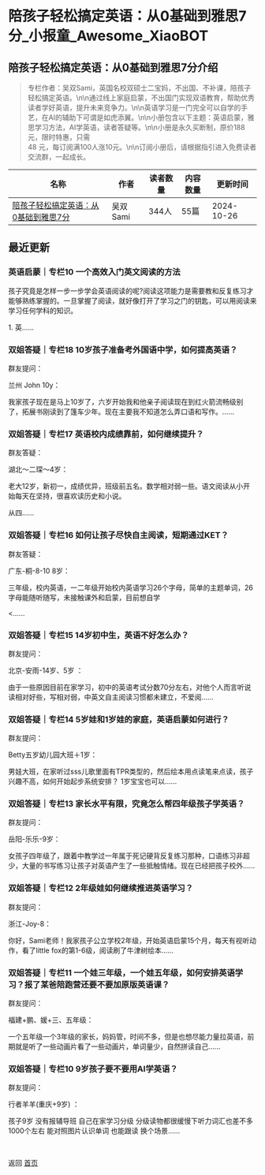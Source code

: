 # 陪孩子轻松搞定英语：从0基础到雅思7分_小报童_Awesome_XiaoBOT

## 陪孩子轻松搞定英语：从0基础到雅思7分介绍
> 专栏作者：吴双Sami，英国名校双硕士二宝妈，不出国、不补课，陪孩子轻松搞定英语。\n\n通过线上家庭启蒙，不出国门实现双语教育，帮助优秀读者学好英语，提升未来竞争力。\n\n英语学习是一门完全可以自学的手艺，在AI的辅助下可谓是如虎添翼。\n\n小册包含以下主题：英语启蒙，雅思学习方法，AI学英语，读者答疑等。\n\n小册是永久买断制，原价188元，限时特惠，只需  
48 元，每订阅满100人涨10元。\n\n订阅小册后，请根据指引进入免费读者交流群，一起成长。  
  


|名称|作者|读者数量|内容数量|更新时间|
|---|---|---|---|---|
|[陪孩子轻松搞定英语：从0基础到雅思7分](https://xiaobot.net/p/sami123?refer=0b133df9-27dc-423b-8101-639049001c13)|吴双 Sami|344人|55篇|2024-10-26|

## 最近更新
### 英语启蒙｜专栏10 一个高效入门英文阅读的方法

孩子究竟是怎样一步一步学会英语阅读的呢?阅读这项能力是需要教和反复练习才能够熟练掌握的。一旦掌握了阅读，就好像打开了学习之门的钥匙，可以用阅读来学习任何学科的知识。

1\. 英......

### 双姐答疑｜专栏18 10岁孩子准备考外国语中学，如何提高英语？

群友提问：

兰州 John 10y：

我家孩子现在是马上10岁了，六岁开始我和他亲子阅读现在到红火箭流畅级别了，拓展书刚读到了篷车少年。现在主要我不知道怎么弄口语和写作。......

### 双姐答疑｜专栏17 英语校内成绩靠前，如何继续提升？

群友答疑：

湖北～二琛～4岁：

老大12岁，新初一，成绩优异，班级前五名。数学相对弱一些。语文阅读从小开始每天在坚持，很喜欢读历史和小说。

从四......

### 双姐答疑｜专栏16 如何让孩子尽快自主阅读，短期通过KET？

群友答疑：

广东-桐-8-10 8岁：

三年级，校内英语，一二年级开始校内英语学习26个字母，简单的主题单词，26字母能随听随写，未接触课外和启蒙，目前想自学

<......

### 双姐答疑｜专栏15 14岁初中生，英语不好怎么办？

群友提问：

北京-安雨-14岁、5岁 ：

由于一些原因目前在家学习，初中的英语考试分数70分左右，对他个人而言听说读相对好些，写相对弱，中英文自主阅读习惯都未建立，不爱阅......

### 双姐答疑｜专栏14 5岁娃和1岁娃的家庭，英语启蒙如何进行？

群友提问：

Betty五岁幼儿园大班＋1岁：

男娃大班，在家听过sss儿歌里面有TPR类型的，然后绘本用点读笔来点读，孩子兴趣不高，如何开始起步系统安排？ 1岁宝宝也可以......

### 双姐答疑｜专栏13 家长水平有限，究竟怎么帮四年级孩子学英语？

群友提问：

岳阳-乐乐-9岁：

女孩子四年级了，跟着中教学过一年属于死记硬背反复练习那种，口语练习非超少，大量的书写练习让孩子对英语产生了一些抵触情绪。现在已经把孩子校外......

### 双姐答疑｜专栏12 2年级娃如何继续推进英语学习？

群友提问：

浙江-Joy-8：

你好，Sami老师！我家孩子公立学校2年级，开始英语启蒙15个月，每天有视听动作，看了little fox的第1-6级，阅读刷了牛津树绘本......

### 双姐答疑｜专栏11 一个娃三年级，一个娃五年级，如何安排英语学习？报了某爸陪跑营还要不要加原版英语课？

群友提问：

福建+鹏、媛+三、五年级：

一个五年级一个3年级的家长，妈妈管，时间不多，但是也想尽能力量拉英语，前期就是听了一些动画片看了一些动画片，单词量少，自然拼读自己......

### 双姐答疑｜专栏10 9岁孩子要不要用AI学英语？

群友提问：

行者羊羊(重庆+9岁) ：

孩子9岁 没有报辅导班 自己在家学习分级 分级读物都很缓慢下听力词汇也差不多1000个左右 能对照图片认识单词 也能跟读 换个场景......


<a href="https://github.com/Reno9527/awesome-xiaobot" style="color: white; text-decoration: none;">awesome-xiaobot</a>

返回 [首页](../README.md)
